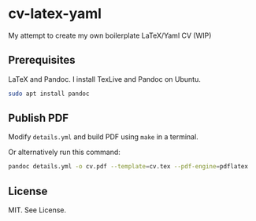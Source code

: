 # cv-latex-yaml
My attempt to create my own boilerplate LaTeX/Yaml CV (WIP)

## Prerequisites
LaTeX and Pandoc. I install TexLive and Pandoc on Ubuntu.

```bash
sudo apt install pandoc
```

## Publish PDF

Modify `details.yml` and build PDF using `make` in a terminal.

Or alternatively run this command:
```bash
pandoc details.yml -o cv.pdf --template=cv.tex --pdf-engine=pdflatex
```

## License
MIT. See License.
